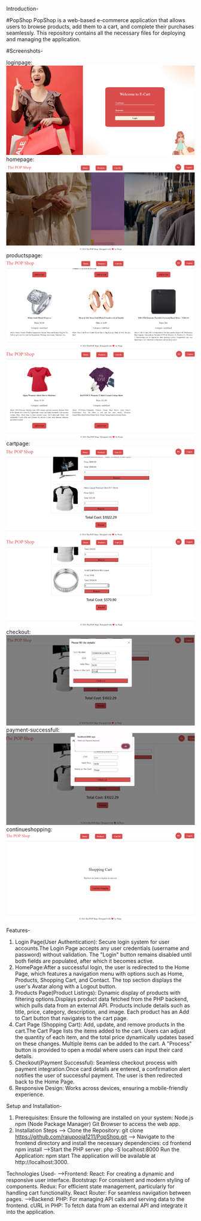 Introduction-

#PopShop
PopShop is a web-based e-commerce application that allows users to browse products, add them to a cart, and complete their purchases seamlessly. This repository contains all the necessary files for deploying and managing the application.

#Screenshots-

loginpage:![alt text](image.png)
homepage:![alt text](image-1.png)
productspage:![alt text](image-2.png)![alt text](image-3.png)
cartpage:![alt text](image-4.png)![alt text](image-8.png)
checkout:![alt text](image-5.png)
payment-successfull:![alt text](image-6.png)
continueshopping:![alt text](image-7.png)

Features-

1. Login Page(User Authentication): Secure login system for user accounts.The Login Page accepts any user credentials (username and password) without validation. The "Login" button remains disabled until both fields are populated, after which it becomes active.
2. HomePage:After a successful login, the user is redirected to the Home Page, which features a navigation menu with options such as Home, Products, Shopping Cart, and Contact. The top section displays the user's Avatar along with a Logout button.
3. Products Page(Product Listings): Dynamic display of products with filtering options.Displays product data fetched from the PHP backend, which pulls data from an external API. Products include details such as title, price, category, description, and image. Each product has an Add to Cart button that navigates to the cart page.
4. Cart Page (Shopping Cart): Add, update, and remove products in the cart.The Cart Page lists the items added to the cart. Users can adjust the quantity of each item, and the total price dynamically updates based on these changes. Multiple items can be added to the cart. A "Process" button is provided to open a modal where users can input their card details.
5. Checkout(Payment Successful): Seamless checkout process with payment integration.Once card details are entered, a confirmation alert notifies the user of successful payment. The user is then redirected back to the Home Page.
6. Responsive Design: Works across devices, ensuring a mobile-friendly experience.

Setup and Installation-

1. Prerequisites:
Ensure the following are installed on your system:
Node.js
npm (Node Package Manager)
Git
Browser to access the web app.
2. Installation Steps
--> Clone the Repository:
git clone https://github.com/rajupooja1211/PopShop.git
--> Navigate to the frontend directory and install the necessary dependencies: cd frontend npm install
-->Start the PHP server: php -S localhost:8000
Run the Application:
npm start
The application will be available at http://localhost:3000.

Technologies Used-
-->Frontend:
React: For creating a dynamic and responsive user interface.
Bootstrap: For consistent and modern styling of components.
Redux: For efficient state management, particularly for handling cart functionality.
React Router: For seamless navigation between pages.
-->Backend:
PHP: For managing API calls and serving data to the frontend.
cURL in PHP: To fetch data from an external API and integrate it into the application.

